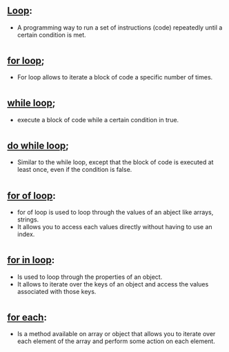 #
## [Loop]():
* A programming way to run a set of instructions (code) repeatedly until a certain condition is met. 

#
## [for loop]();
* For loop allows to iterate a block of code a specific number of times. 

#
## [while loop]();
* execute a block of code while a certain condition in true.

#
## [do while loop]();
* Similar to the while loop, except that the block of code is executed at least once, even if the condition is false.

#
## [for of loop]():
* for of loop is used to loop through the values of an abject like arrays, strings.
* It allows you to access each values directly without having to use an index.

#
## [for in loop]():
* Is used to loop through the properties of an object.
* It allows to iterate over the keys of an object and access the values associated with those keys.


#
## [for each]():
* Is a method available on array or object that allows you to iterate over each element of the array and perform some action on each element.

